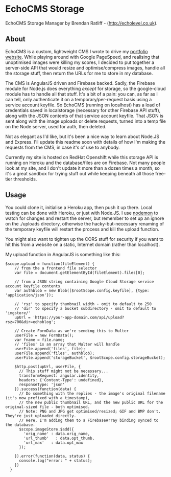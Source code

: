 # EchoCMS Storage

EchoCMS Storage Manager by Brendan Ratliff - (http://echolevel.co.uk).



## About

EchoCMS is a custom, lightweight CMS I wrote to drive my [portfolio website](http://echolevel.co.uk). While playing around with Google PageSpeed, and realising that unoptimised images were killing my scores, I decided to put together a server-side API that would resize and optimise/compress images, handle all the storage stuff, then return the URLs for me to store in my database.

The CMS is AngularJS driven and Firebase backed. Sadly, the Firebase module for Node.js does everything *except* for storage, so the google-cloud module has to handle all that stuff. It's a bit of a pain: you can, as far as I can tell, only authenticate it on a temporary/per-request basis using a service account keyfile. So EchoCMS (running on localhost) has a load of credentials saved in localstorage (necessary for other Firebase API stuff), along with the JSON contents of that service account keyfile. That JSON is sent along with the image uploads or delete requests, turned into a temp file on the Node server, used for auth, then deleted.

Not as elegant as I'd like, but it's been a nice way to learn about Node.JS and Express. I'll update this readme soon with details of how I'm making the requests from the CMS, in case it's of use to anybody.

Currently my site is hosted on RedHat Openshift while this storage API is running on Heroku and the database/files are on Firebase. Not many people look at my site, and I don't update it more than a dozen times a month, so it's a great sandbox for trying stuff out while keeping beneath all those free-tier thresholds. 

## Usage

You could clone it, initialise a Heroku app, then push it up there. Local testing can be done with Heroku, or just with Node.JS. I use [nodemon](https://github.com/remy/nodemon) to watch for changes and restart the server, but remember to set up an ignore on the ./uploads directory, otherwise the hacky-but-necessary renaming of the temporary keyfile will restart the process and kill the upload function.

You might also want to tighten up the CORS stuff for security if you want to hit this from a website on a static, Internet domain (rather than localhost).

My upload function in AngularJS is something like this:

```
$scope.upload = function(fileElement) {
    // from the a frontend file selector
    var file = document.getElementById(fileElement).files[0];
    
    // from a JSON string containing Google Cloud Storage service account keyfile contents
    var authblob = new Blob([$rootScope.config.keyfile], {type: 'application/json'});
    
    // 'rsz' to specify thumbnail width - omit to default to 250
    // 'dir' to specify a bucket subdirectory - omit to default to 'imgstore/'
    upUrl = 'https://your-app-domain.com/api/upload?rsz=700&dir=echoblog';

    // Create FormData as we're sending this to Multer
    userFile = new FormData();
    var fname = file.name;
    // 'files' is an array that Multer will handle
    userFile.append('files', file);
    userFile.append('files', authblob);
    userFile.append('storageBucket', $rootScope.config.storageBucket);
    
    $http.post(upUrl, userFile, {
      // This stuff might not be necessary...
      transformRequest: angular.identity,
      headers: {'Content-Type': undefined},
      responseType: 'json'
    }).success(function(data) {
      // Do something with the replies - the image's original filename (it's now prefixed with a timestamp),
      // the new public thumbnail URL, and the new public URL for the original-sized file - both optimised.
      // Note: PNG and JPG get optimised/resized; GIF and BMP don't. They're just uploaded directly.
      // Here, I'm adding them to a FirebaseArray binding synced to the database.
      $scope.imageStore.$add({
        'orig_name' : data.orig_name,
        'url_thumb'   : data.opt_thumb,
        'url_max'   : data.opt_max
      });

    }).error(function(data, status) {
      console.log("error: " + status);
    })
  }
  
```
